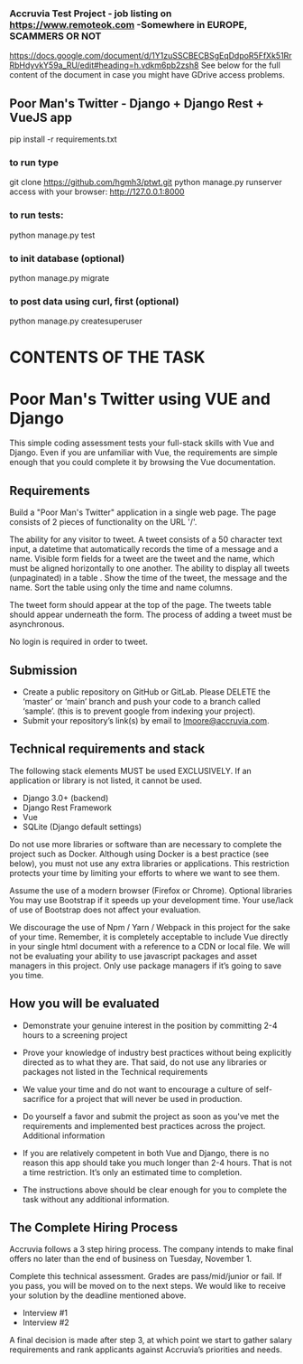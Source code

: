 ### Accruvia Test Project - job listing on https://www.remoteok.com -Somewhere in EUROPE, SCAMMERS OR NOT
https://docs.google.com/document/d/1Y1zuSSCBECBSgEqDdpoR5FfXk51RrRbHdyvkY59a_RU/edit#heading=h.vdkm6pb2zsh8
See below for the full content of the document in case you might have GDrive access problems.

## Poor Man's Twitter - Django + Django Rest + VueJS app
pip install -r requirements.txt

### to run type
git clone https://github.com/hgmh3/ptwt.git
python manage.py runserver
access with your browser: http://127.0.0.1:8000

### to run tests:
python manage.py test

### to init database (optional)
python manage.py migrate

### to post data using curl, first (optional)
python manage.py createsuperuser


# CONTENTS OF THE TASK
# Poor Man's Twitter using VUE and Django
This simple coding assessment tests your full-stack skills with Vue and Django. Even if you are unfamiliar with Vue, the requirements are simple enough that you could complete it by browsing the Vue documentation.
## Requirements
Build a "Poor Man's Twitter" application in a single web page. The page consists of 2 pieces of functionality on the URL '/'.

The ability for any visitor to tweet. A tweet consists of a 50 character text input, a datetime that automatically records the time of a message and a name. Visible form fields for a tweet are the tweet and the name, which must be aligned horizontally to one another.
The ability to display all tweets (unpaginated) in a table . Show the time of the tweet, the message and the name. Sort the table using only the time and name columns.

The tweet form should appear at the top of the page. The tweets table should appear underneath the form. The process of adding a tweet must be asynchronous.

No login is required in order to tweet.
## Submission
- Create a public repository on GitHub or GitLab. Please DELETE the ‘master’ or ‘main’ branch and push your code to a branch called ‘sample’. (this is to prevent google from indexing your project). 
- Submit your repository’s link(s) by email to lmoore@accruvia.com.

## Technical requirements and stack
The following stack elements MUST be used EXCLUSIVELY. If an application or library is not listed, it cannot be used.

- Django 3.0+ (backend)
- Django Rest Framework
- Vue
- SQLite (Django default settings)

Do not use more libraries or software than are necessary to complete the project such as Docker. Although using Docker is a best practice (see below), you must not use any extra libraries or applications. This restriction protects your time by limiting your efforts to where we want to see them.

Assume the use of a modern browser (Firefox or Chrome).
Optional libraries
You may use Bootstrap if it speeds up your development time. Your use/lack of use of Bootstrap does not affect your evaluation.

We discourage the use of Npm / Yarn / Webpack in this project for the sake of your time. Remember, it is completely acceptable to include Vue directly in your single html document with a reference to a CDN or local file. We will not be evaluating your ability to use javascript packages and asset managers in this project. Only use package managers if it’s going to save you time.

## How you will be evaluated

- Demonstrate your genuine interest in the position by committing 2-4 hours to a screening project

- Prove your knowledge of industry best practices without being explicitly directed as to what they are. That said, do not use any libraries or packages not listed in the Technical requirements

- We value your time and do not want to encourage a culture of self-sacrifice for a project that will never be used in production. 

- Do yourself a favor and submit the project as soon as you've met the requirements and implemented best practices across the project.
Additional information

- If you are relatively competent in both Vue and Django, there is no reason this app should take you much longer than 2-4 hours. That is not a time restriction. It’s only an estimated time to completion.

- The instructions above should be clear enough for you to complete the task without any additional information.

## The Complete Hiring Process

Accruvia follows a 3 step hiring process. The company intends to make final offers no later than the end of business on Tuesday, November 1.

Complete this technical assessment. Grades are pass/mid/junior or fail. If you pass, you will be moved on to the next steps. We would like to receive your solution by the deadline mentioned above.
- Interview #1
- Interview #2

A final decision is made after step 3, at which point we start to gather salary requirements and rank applicants against Accruvia’s priorities and needs.


